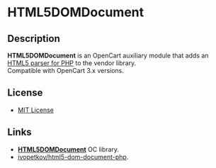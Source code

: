 # HTML5DOMDocument

## Description
**HTML5DOMDocument** is an OpenCart auxiliary module that adds an [HTML5 parser for PHP](https://github.com/ivopetkov/html5-dom-document-php) to the vendor library.  
Compatible with OpenCart 3.x versions.

## License
* [MIT License](../LICENSE.txt)

## Links
* [**HTML5DOMDocument**](https://github.com/ocmod-space/lib-html5domdocument) OC library.
* [ivopetkov/html5-dom-document-php](https://github.com/ivopetkov/html5-dom-document-php).
